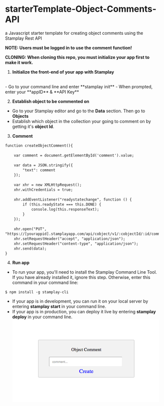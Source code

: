 # starterTemplate-Object-Comments-API
a Javascript starter template for creating object comments using the Stamplay Rest API

**NOTE: Users must be logged in to use the comment function!**

**CLONING: When cloning this repo, you must initialize your app first to make it work.**

 1) **Initialize the front-end of your app with Stamplay**
 <br>
- Go to your command line and enter **stamplay init**
- When prompted, enter your **appID** & **API Key**

2) **Establish object to be commented on**
- Go to your Stamplay editor and go to the **Data** section. Then go to **Objects**
- Establish which object in the collection your going to comment on by getting it's  **object Id**.

3) **Comment**
```
function createObjectComment(){

	var comment = document.getElementById('comment').value;

	var data = JSON.stringify({
  		"text": comment
	});

	var xhr = new XMLHttpRequest();
	xhr.withCredentials = true;

	xhr.addEventListener("readystatechange", function () {
  		if (this.readyState === this.DONE) {
    		console.log(this.responseText);
  		}
	});

	xhr.open("PUT", "https://[yourappid].stamplayapp.com/api/cobject/v1/:cobjectId/:id/comment");
	xhr.setRequestHeader("accept", "application/json");
	xhr.setRequestHeader("content-type", "application/json");
	xhr.send(data);
}
```
4) **Run app**
- To run your app, you'll need to install the Stamplay Command Line Tool. If you have already installed it, ignore this step. Otherwise, enter this command in your command line:
```
$ npm install -g stamplay-cli
```
- If your app is in development, you can run it on your local server by entering **stamplay start** in your command line.
- If your app is in production, you can deploy it live by entering **stamplay deploy** in your command line.
![alt tag](public/images/object-comment-rest-api-micro-repo.png)
